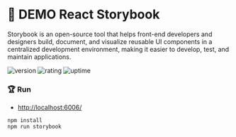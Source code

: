 # 🎉 DEMO React Storybook

Storybook is an open-source tool that helps front-end developers and designers build, document, and visualize reusable UI components in a centralized development environment, making it easier to develop, test, and maintain applications.

![version](https://img.shields.io/badge/version-1.0-blue)
![rating](https://img.shields.io/badge/rating-★★★★★-yellow)
![uptime](https://img.shields.io/badge/uptime-100%25-brightgreen)

### 🏆 Run

- [http://localhost:6006/](http://localhost:6006/)

```shell
npm install
npm run storybook
```
